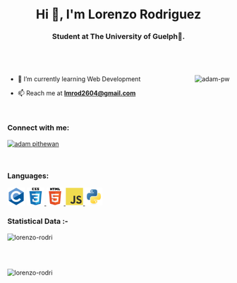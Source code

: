   <h1 align="center">Hi 👋, I'm Lorenzo Rodriguez</h1>
<h3 align="center">Student at The University of Guelph🌟.</h3>
<br>
<p align="right"> </p>
  <p></p>
<br>
<p><img align="right" src="https://github.com/Adam-pw/Adam-pw/blob/main/animation_500_kxa883sd.gif" alt="adam-pw"></p>
<ul>
<li>
<p>🌱 I’m currently learning Web Development</p>
</li>
<li>
<p>📫 Reach me at <strong><a href="mailto:lmrod2604@gmail.com">lmrod2604@gmail.com</a></strong></p>
</li>
</ul>
<br>
<h3 align="left">Connect with me:</h3>
<p align="left">
  <a href="https://www.linkedin.com/in/lorenzo-rodriguez-8b7a1a250/" target="blank"><img align="center" src="https://raw.githubusercontent.com/rahuldkjain/github-profile-readme-generator/master/src/images/icons/Social/linked-in-alt.svg" alt="adam pithewan" height="30" width="40"></a>
</p>
<br>
<h3 align="left">Languages:</h3>
<p align="left"> <img src="https://raw.githubusercontent.com/devicons/devicon/master/icons/c/c-original.svg" alt="c" width="40" height="40"> </a> <a href="https://www.w3schools.com/css/" target="_blank" rel="noreferrer"> <img src="https://raw.githubusercontent.com/devicons/devicon/master/icons/css3/css3-original-wordmark.svg" alt="css3" width="40" height="40"> </a> <a href="https://www.w3.org/html/" target="_blank" rel="noreferrer"> <img src="https://raw.githubusercontent.com/devicons/devicon/master/icons/html5/html5-original-wordmark.svg" alt="html5" width="40" height="40"> </a> <a href="https://developer.mozilla.org/en-US/docs/Web/JavaScript" target="_blank" rel="noreferrer"> <img src="https://raw.githubusercontent.com/devicons/devicon/master/icons/javascript/javascript-original.svg" alt="javascript" width="40" height="40"> </a> <a href="https://www.python.org" target="_blank" rel="noreferrer"> <img src="https://raw.githubusercontent.com/devicons/devicon/master/icons/python/python-original.svg" alt="python" width="40" height="40"> </a>
<br>
<h3>Statistical Data :-</h3>
<p><img align="center" src="https://github-readme-stats.vercel.app/api/top-langs/?username=lorenzo-rodri&theme=dark&show_icons=true&hide_border=true&layout=compact" alt="lorenzo-rodri" bg_color="#808080/"></p>
<br>
<br>
<p><img align="center" src="https://streak-stats.demolab.com?user=lorenzo-rodri&theme=dark&hide_border=true" alt="lorenzo-rodri"></p>
